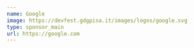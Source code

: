 ```yaml
---
name: Google
image: https://devfest.gdgpisa.it/images/logos/google.svg
type: sponsor_main
url: https://google.com
---
```

